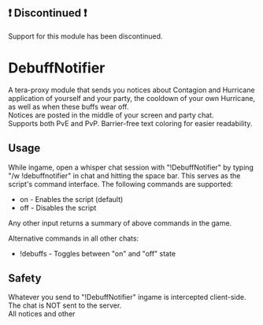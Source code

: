 ## :heavy_exclamation_mark: Discontinued :heavy_exclamation_mark:
Support for this module has been discontinued.  

# DebuffNotifier
A tera-proxy module that sends you notices about Contagion and Hurricane application of yourself and your party, the cooldown of your own Hurricane, as well as when these buffs wear off.  
Notices are posted in the middle of your screen and party chat.  
Supports both PvE and PvP. Barrier-free text coloring for easier readability.  
  
## Usage  
While ingame, open a whisper chat session with "!DebuffNotifier" by typing "/w !debuffnotifier" in chat and hitting the space bar.
This serves as the script's command interface. 
The following commands are supported:  
  
* on - Enables the script (default)  
* off - Disables the script  
  
Any other input returns a summary of above commands in the game.  
  
Alternative commands in all other chats:  
* !debuffs - Toggles between "on" and "off" state  
  
## Safety
Whatever you send to "!DebuffNotifier" ingame is intercepted client-side. The chat is NOT sent to the server.  
All notices and other 
